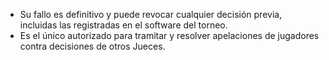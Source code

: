 - Su fallo es definitivo y puede revocar cualquier decisión previa, incluidas las registradas en el software del torneo.  
- Es el único autorizado para tramitar y resolver apelaciones de jugadores contra decisiones de otros Jueces.  